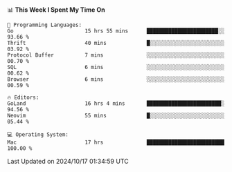 <!--START_SECTION:waka-->
📊 **This Week I Spent My Time On** 

```text
💬 Programming Languages: 
Go                       15 hrs 55 mins      ███████████████████████░░   93.66 % 
Thrift                   40 mins             █░░░░░░░░░░░░░░░░░░░░░░░░   03.92 % 
Protocol Buffer          7 mins              ░░░░░░░░░░░░░░░░░░░░░░░░░   00.70 % 
SQL                      6 mins              ░░░░░░░░░░░░░░░░░░░░░░░░░   00.62 % 
Browser                  6 mins              ░░░░░░░░░░░░░░░░░░░░░░░░░   00.59 % 

🔥 Editors: 
GoLand                   16 hrs 4 mins       ████████████████████████░   94.56 % 
Neovim                   55 mins             █░░░░░░░░░░░░░░░░░░░░░░░░   05.44 % 

💻 Operating System: 
Mac                      17 hrs              █████████████████████████   100.00 % 
```


 Last Updated on 2024/10/17 01:34:59 UTC
<!--END_SECTION:waka-->
